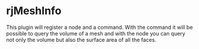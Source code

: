 # rjMeshInfo
This plugin will register a node and a command.  With the command it will be possible to query the volume of a mesh and  with the node you can query not only the volume but also the surface area  of all the faces.
